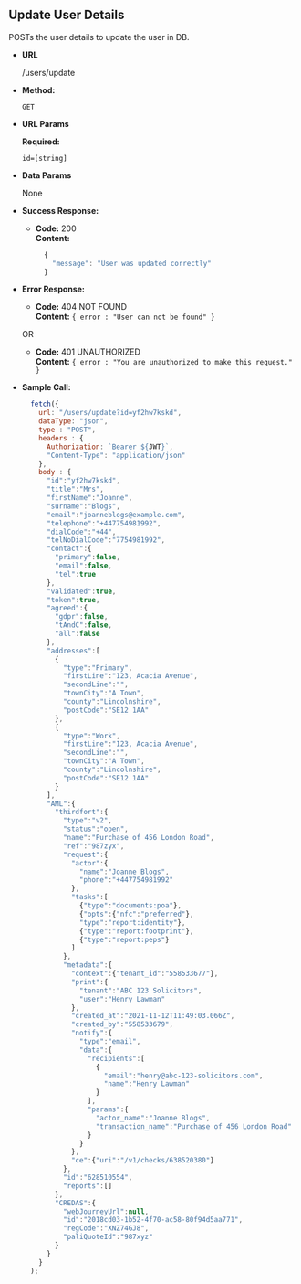 ## **Update User Details**

POSTs the user details to update the user in DB.

- **URL**

  /users/update

- **Method:**

  `GET`

- **URL Params**

  **Required:**

  `id=[string]`

- **Data Params**

  None

- **Success Response:**

  - **Code:** 200 <br />
    **Content:**
    ```javascript
      {
        "message": "User was updated correctly"
      }
    ```

- **Error Response:**

  - **Code:** 404 NOT FOUND <br />
    **Content:** `{ error : "User can not be found" }`

  OR

  - **Code:** 401 UNAUTHORIZED <br />
    **Content:** `{ error : "You are unauthorized to make this request." }`

- **Sample Call:**

  ```javascript
    fetch({
      url: "/users/update?id=yf2hw7kskd",
      dataType: "json",
      type : "POST",
      headers : {
        Authorization: `Bearer ${JWT}`,
        "Content-Type": "application/json"
      },
      body : {
        "id":"yf2hw7kskd",
        "title":"Mrs",
        "firstName":"Joanne",
        "surname":"Blogs",
        "email":"joanneblogs@example.com",
        "telephone":"+447754981992",
        "dialCode":"+44",
        "telNoDialCode":"7754981992",
        "contact":{
          "primary":false,
          "email":false,
          "tel":true
        },
        "validated":true,
        "token":true,
        "agreed":{
          "gdpr":false,
          "tAndC":false,
          "all":false
        },
        "addresses":[
          {
            "type":"Primary",
            "firstLine":"123, Acacia Avenue",
            "secondLine":"",
            "townCity":"A Town",
            "county":"Lincolnshire",
            "postCode":"SE12 1AA"
          },
          {
            "type":"Work",
            "firstLine":"123, Acacia Avenue",
            "secondLine":"",
            "townCity":"A Town",
            "county":"Lincolnshire",
            "postCode":"SE12 1AA"
          }
        ],
        "AML":{
          "thirdfort":{
            "type":"v2",
            "status":"open",
            "name":"Purchase of 456 London Road",
            "ref":"987zyx",
            "request":{
              "actor":{
                "name":"Joanne Blogs",
                "phone":"+447754981992"
              },
              "tasks":[
                {"type":"documents:poa"},
                {"opts":{"nfc":"preferred"},
                "type":"report:identity"},
                {"type":"report:footprint"},
                {"type":"report:peps"}
              ]
            },
            "metadata":{
              "context":{"tenant_id":"558533677"},
              "print":{
                "tenant":"ABC 123 Solicitors",
                "user":"Henry Lawman"
              },
              "created_at":"2021-11-12T11:49:03.066Z",
              "created_by":"558533679",
              "notify":{
                "type":"email",
                "data":{
                  "recipients":[
                    {
                      "email":"henry@abc-123-solicitors.com",
                      "name":"Henry Lawman"
                    }
                  ],
                  "params":{
                    "actor_name":"Joanne Blogs",
                    "transaction_name":"Purchase of 456 London Road"
                  }
                }
              },
              "ce":{"uri":"/v1/checks/638520380"}
            },
            "id":"628510554",
            "reports":[]
          },
          "CREDAS":{
            "webJourneyUrl":null,
            "id":"2018cd03-1b52-4f70-ac58-80f94d5aa771",
            "regCode":"XNZ74GJ8",
            "paliQuoteId":"987xyz"
          }
        }
      }
    );
  ```
